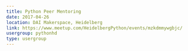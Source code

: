 ```yaml
---
title: Python Peer Mentoring
date: 2017-04-26
location: DAI Makerspace, Heidelberg
link: https://www.meetup.com/HeidelbergPython/events/mzkdmmywgbjc/
usergroup: pythonhd
type: usergroup
---
```

